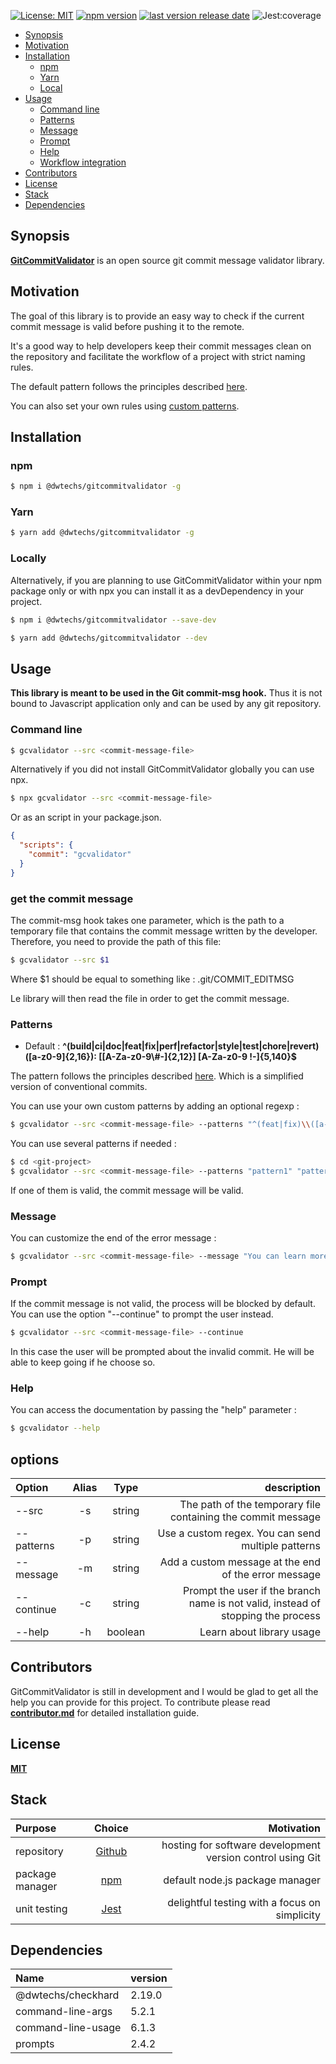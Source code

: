 
[![License: MIT](https://img.shields.io/npm/l/@dwtechs/gitcommitvalidator.svg?color=brightgreen)](https://opensource.org/licenses/MIT)
[![npm version](https://badge.fury.io/js/%40dwtechs%2Fgitcommitvalidator.svg)](https://www.npmjs.com/package/@dwtechs/gitcommitvalidator)
[![last version release date](https://img.shields.io/github/release-date/DWTechs/GitCommitValidator)](https://www.npmjs.com/package/@dwtechs/gitcommitvalidator)
![Jest:coverage](https://img.shields.io/badge/Jest:coverage-100%25-brightgreen.svg)

- [Synopsis](#synopsis)
- [Motivation](#motivation)
- [Installation](#installation)
  - [npm](#npm)
  - [Yarn](#yarn)
  - [Local](#local)
- [Usage](#usage)
  - [Command line](#command-line)
  - [Patterns](#patterns)
  - [Message](#message)
  - [Prompt](#prompt)
  - [Help](#help)
  - [Workflow integration](#workflow-integration)
- [Contributors](#contributors)
- [License](#license)
- [Stack](#stack)
- [Dependencies](#dependencies)

## Synopsis

**[GitCommitValidator](https://github.com/DWTechs/GitCommitValidator)** is an open source git commit message validator library.

## Motivation

The goal of this library is to provide an easy way to check if the current commit message is valid before pushing it to the remote.

It's a good way to help developers keep their commit messages clean on the repository and facilitate the workflow of a project with strict naming rules.

The default pattern follows the principles described [here](https://dwtechs.github.io/efficient-git/conventional-commit/).

You can also set your own rules using [custom patterns](#patterns).

## Installation

### npm

```bash
$ npm i @dwtechs/gitcommitvalidator -g
```

### Yarn

```bash
$ yarn add @dwtechs/gitcommitvalidator -g
```

### Locally

Alternatively, if you are planning to use GitCommitValidator within your npm package only or with npx you can install it as a devDependency in your project.

```bash
$ npm i @dwtechs/gitcommitvalidator --save-dev
```

```bash
$ yarn add @dwtechs/gitcommitvalidator --dev
```

## Usage

**This library is meant to be used in the Git commit-msg hook.**
Thus it is not bound to Javascript application only and can be used by any git repository.

### Command line

```bash
$ gcvalidator --src <commit-message-file>
```

Alternatively if you did not install GitCommitValidator globally you can use npx.

```bash
$ npx gcvalidator --src <commit-message-file>
```

Or as an script in your package.json.

```json
{
  "scripts": {
    "commit": "gcvalidator"
  }
}
```

### get the commit message

The commit-msg hook takes one parameter, which is the path to a temporary file that contains the commit message written by the developer.
Therefore, you need to provide the path of this file:

```bash
$ gcvalidator --src $1
```
Where $1 should be equal to something like : .git/COMMIT_EDITMSG

Le library will then read the file in order to get the commit message.

### Patterns

- Default : **^(build|ci|doc|feat|fix|perf|refactor|style|test|chore|revert)\([a-z0-9]{2,16}\): \[[A-Za-z0-9\\#-]{2,12}\] [A-Za-z0-9 !-]{5,140}$**

The pattern follows the principles described [here](https://dwtechs.github.io/efficient-git/conventional-commit/).
Which is a simplified version of conventional commits.

You can use your own custom patterns by adding an optional regexp :

```bash
$ gcvalidator --src <commit-message-file> --patterns "^(feat|fix)\\([a-z0-9]{2,16}\\): \\[[A-Z0-9]{2,25}\\] [a-z0-9_\\. -]{3,60}$"
```

You can use several patterns if needed : 

```bash
$ cd <git-project>
$ gcvalidator --src <commit-message-file> --patterns "pattern1" "pattern2" "pattern3"
```

If one of them is valid, the commit message will be valid.


### Message

You can customize the end of the error message :

```bash
$ gcvalidator --src <commit-message-file> --message "You can learn more about commit message conventions of this project on https://dwtechs.github.io/efficient-git/conventional-commit/"
```

### Prompt

If the commit message is not valid, the process will be blocked by default.
You can use the option "--continue" to prompt the user instead.

```bash
$ gcvalidator --src <commit-message-file> --continue
```

In this case the user will be prompted about the invalid commit. He will be able to keep going if he choose so.

### Help

You can access the documentation by passing the "help" parameter :

```bash
$ gcvalidator --help
```

## options

| Option       | Alias |  Type   |                                                                      description |
| :----------  | :---: | :-----: | -------------------------------------------------------------------------------: |
| --src        |  -s   | string  |                     The path of the temporary file containing the commit message |
| --patterns   |  -p   | string  |                               Use a custom regex. You can send multiple patterns |
| --message    |  -m   | string  |                             Add a custom message at the end of the error message |
| --continue   |  -c   | string  | Prompt the user if the branch name is not valid, instead of stopping the process |
| --help       |  -h   | boolean |                                                        Learn about library usage |

## Contributors

GitCommitValidator is still in development and I would be glad to get all the help you can provide for this project.
To contribute please read **[contributor.md](https://github.com/DWTechs/GitCommitValidator/blob/master/contributor.md)** for detailed installation guide.

## License

**[MIT](https://github.com/DWTechs/GitCommitValidator/blob/master/LICENSE)**

## Stack

| Purpose         |                Choice                |                                                 Motivation |
| :-------------- | :----------------------------------: | ---------------------------------------------------------: |
| repository      |    [Github](https://github.com/)     | hosting for software development version control using Git |
| package manager | [npm](https://www.npmjs.com/get-npm) |                            default node.js package manager |
| unit testing    |      [Jest](https://jestjs.io/)      |              delightful testing with a focus on simplicity |

## Dependencies

| Name | version |
| :--- | :----- |
| @dwtechs/checkhard | 2.19.0 |
| command-line-args  | 5.2.1 |
| command-line-usage | 6.1.3 |
| prompts            | 2.4.2 |